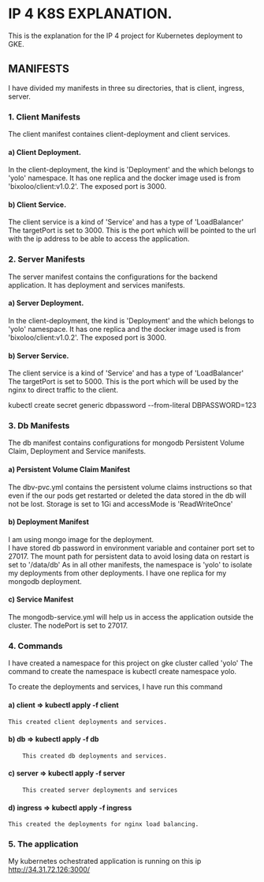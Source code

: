 # IP 4 K8S EXPLANATION.

This is the explanation for the IP 4 project for Kubernetes deployment to GKE.

## MANIFESTS

I have divided my manifests in three su directories, that is client, ingress, server.

### 1. Client Manifests

The client manifest containes client-deployment and client services.

#### a) Client Deployment.

In the client-deployment, the kind is 'Deployment' and the which belongs to 'yolo' namespace.
It has one replica and the docker image used is from 'bixoloo/client:v1.0.2'.
The exposed port is 3000.

#### b) Client Service.

The client service is a kind of 'Service' and has a type of 'LoadBalancer'
The targetPort is set to 3000.
This is the port which will be pointed to the url with the ip address to be able to access the application.

### 2. Server Manifests

The server manifest contains the configurations for the backend application. It has deployment and services manifests.

#### a) Server Deployment.

In the client-deployment, the kind is 'Deployment' and the which belongs to 'yolo' namespace.
It has one replica and the docker image used is from 'bixoloo/client:v1.0.2'.
The exposed port is 3000.

#### b) Server Service.

The client service is a kind of 'Service' and has a type of 'LoadBalancer'
The targetPort is set to 5000.
This is the port which will be used by the nginx to direct traffic to the client.

kubectl create secret generic dbpassword --from-literal DBPASSWORD=123

### 3. Db Manifests

The db manifest contains configurations for mongodb Persistent Volume Claim, Deployment and Service manifests.

#### a) Persistent Volume Claim Manifest

The dbv-pvc.yml contains the persistent volume claims instructions so that even if the our pods get restarted or deleted the data stored in the db will
not be lost.
Storage is set to 1Gi and accessMode is 'ReadWriteOnce'

#### b) Deployment Manifest

I am using mongo image for the deployment.  
I have stored db password in environment variable and container port set to 27017.
The mount path for persistent data to avoid losing data on restart is set to '/data/db'
As in all other manifests, the namespace is 'yolo' to isolate my deployments from other deployments.
I have one replica for my mongodb deployment.

#### c) Service Manifest

The mongodb-service.yml will help us in access the application outside the cluster.
The nodePort is set to 27017.

### 4. Commands

I have created a namespace for this project on gke cluster called 'yolo'
The command to create the namespace is kubectl create namespace yolo.

To create the deployments and services, I have run this command

#### a) client => kubectl apply -f client

    This created client deployments and services.

#### b) db => kubectl apply -f db

        This created db deployments and services.

#### c) server => kubectl apply -f server

        This created server deployments and services

#### d) ingress => kubectl apply -f ingress

    This created the deployments for nginx load balancing.

### 5. The application

My kubernetes ochestrated application is running on this ip http://34.31.72.126:3000/
